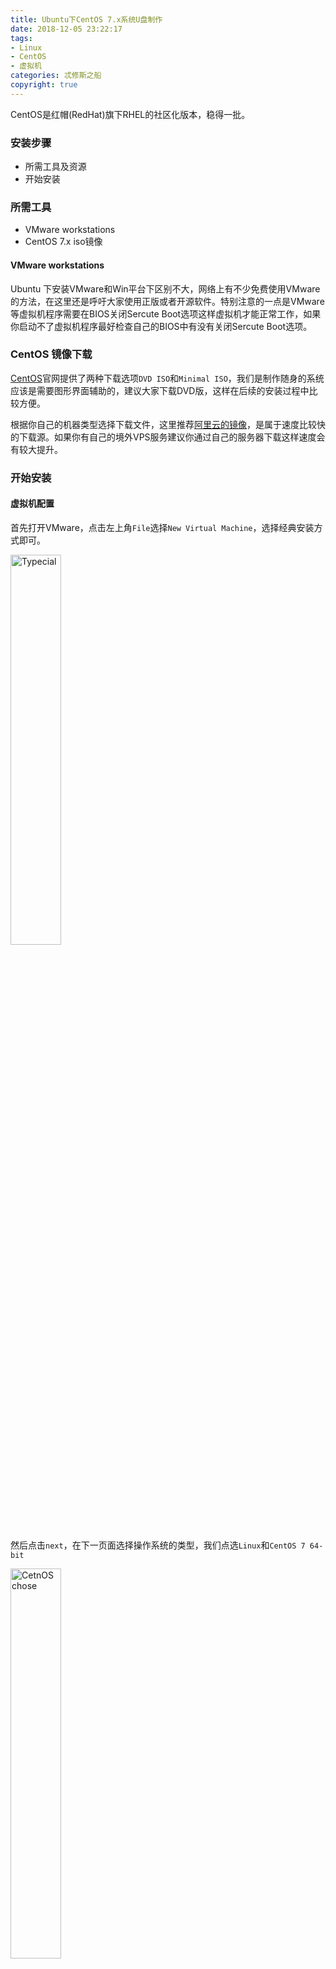```yaml
---
title: Ubuntu下CentOS 7.x系统U盘制作
date: 2018-12-05 23:22:17
tags:
- Linux
- CentOS
- 虚拟机
categories: 忒修斯之船
copyright: true
---
```

CentOS是红帽(RedHat)旗下RHEL的社区化版本，稳得一批。
### 安装步骤
* 所需工具及资源
* 开始安装
### 所需工具
* VMware workstations
* CentOS 7.x iso镜像

#### VMware workstations

Ubuntu 下安装VMware和Win平台下区别不大，网络上有不少免费使用VMware的方法，在这里还是呼吁大家使用正版或者开源软件。特别注意的一点是VMware等虚拟机程序需要在BIOS关闭Sercute Boot选项这样虚拟机才能正常工作，如果你启动不了虚拟机程序最好检查自己的BIOS中有没有关闭Sercute Boot选项。
### CentOS 镜像下载

[CentOS](https://www.centos.org/download/)官网提供了两种下载选项`DVD ISO`和`Minimal ISO`，我们是制作随身的系统应该是需要图形界面辅助的，建议大家下载DVD版，这样在后续的安装过程中比较方便。

根据你自己的机器类型选择下载文件，这里推荐[阿里云的镜像](http://mirrors.aliyun.com/centos/7.6.1810/isos/x86_64/CentOS-7-x86_64-DVD-1810.iso)，是属于速度比较快的下载源。如果你有自己的境外VPS服务建议你通过自己的服务器下载这样速度会有较大提升。

### 开始安装

#### 虚拟机配置

首先打开VMware，点击左上角`File`选择`New Virtual Machine`，选择经典安装方式即可。

<img src="https://s2.ax1x.com/2019/02/19/kcbmNR.png" alt="Typecial" width="40%" >

然后点击`next`，在下一页面选择操作系统的类型，我们点选`Linux`和`CentOS 7 64-bit`

<img src="https://s2.ax1x.com/2019/02/19/kcbn41.png" alt="CetnOS chose" width="40%" >

继续`next`，我们选择稍后安装操作系统

<img src="https://s2.ax1x.com/2019/02/19/kcbM36.png" alt="later" width="40%" >

然后一路next，这样虚拟机的配置就完成了。在刚创建的虚拟机页面上打开编辑虚拟机设置。打开以后首先配置内存和处理器，根据你个人机器的实际内存选择即可。

然后打开USB设置，将USB选项中把所有选项都打钩，选择USB3.0，点击`Save`保存退出。

<img src="https://s2.ax1x.com/2019/02/19/kcbEB4.png" alt="later" width="40%" >

在点击`DVD/CD(IDE)`选择下载的CentOS的iso镜像地址，点击`Save`保存退出。

<img src="https://s2.ax1x.com/2019/02/19/kcbeE9.png" alt="later" width="40%" >

#### 安装CentOS
好了，配置完成之后我们就可以正式进入安装环节了！打开虚拟机
键盘切换到`Install CentOS 7`但是不要回车选择，点一下`Tab`键，键盘输入` inst.gpt`然后回车进入安装界面。

##### CentOS基本配置

首先选择语言，建议大家选择英文系统，Linux环境下的依赖关系一直是个让人头疼的问题，引入中文可能会搞出一些莫名奇妙的报错信息。而且如果你有过使用Linux的经验，这点英文的难度应该也不算太大。

进入下图界面以后西安设置好你的时区`Date and Time`和语言包`language`，语言包建议增加中文包支持。

然后点击，选择`Serve with GUI`带图形界面的服务器，右侧的选项里勾选兼容性程序库和基本开发环境

##### 分区
选择好这些配置以后，开始调整分区设置打开 ，选择你要安装CentOS的U盘，如果没有特殊学习要求直接选择自动分区，接受退出安装即可。
如果希望自己分配空间，选择自主分配空间，点击`Done`会自动进入分区页，点击`+`即可新建分区。

<img src="https://s2.ax1x.com/2019/02/19/kcbVHJ.png" alt="parition" width="40%" >

按照自己的意愿选择好分区方式。点击`Done`完成分区设置，点击右下角AC开始安装。

<img src="https://s2.ax1x.com/2019/02/19/kcbK9x.png" alt="accept" width="40%" >

##### 密码
密码有两个分别是root密码和用户密码，如果密码小于5位要连续点两次`Done`才能生效。

下面就是静静的等待了，这是一段比较漫长的时间，你可以离开电脑去健个身洗洗澡回来应该就差不多了。

#### 重启
选择接受协议后就可以开始使用你的CentOS 7了。
参考:[鸟哥的Linux教程](http://linux.vbird.org/)